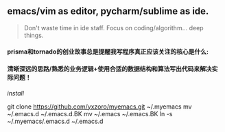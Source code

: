## emacs/vim as editor, pycharm/sublime as ide.

>Don't waste time in ide staff. 
>Focus on coding/algorithm... deep things.

#### prisma和tornado的创业故事总是提醒我写程序真正应该关注的核心是什么:

#### 清晰深远的思路/熟悉的业务逻辑+使用合适的数据结构和算法写出代码来解决实际问题！

*install*

git clone https://github.com/yxzoro/myemacs.git  ~/.myemacs
mv ~/.emacs.d   ~/.emacs.d.BK
mv ~/.emacs  ~/.emacs.BK
ln -s  ~/.myemacs/.emacs.d   ~/.emacs.d 


